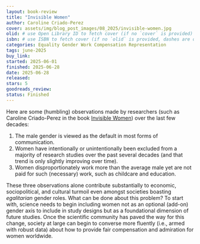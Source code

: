 ```yaml
---
layout: book-review
title: "Invisible Women"
author: Caroline Criado-Perez
cover: assets/img/blog_post_images/08_2025/invisible-women.jpg
olid: # use Open Library ID to fetch cover (if no `cover` is provided)
isbn: # use ISBN to fetch cover (if no `olid` is provided, dashes are optional)
categories: Equality Gender Work Compensation Representation
tags: june-2025
buy_link:
started: 2025-06-01
finished: 2025-06-28
date: 2025-06-28
released: 
stars: 5
goodreads_review: 
status: Finished
---
```


Here are some (humbling) observations made by researchers (such as Caroline Criado-Perez in the book [Invisible Women](https://carolinecriadoperez.com/book/invisible-women/)) over the last few decades:

1. The male gender is viewed as the default in most forms of communication.
2. Women have intentionally or unintentionally been excluded from a majority of research studies over the past several decades (and that trend is only slightly improving over time).
3. Women disproportionately work more than the average male yet are not paid for such (necessary) work, such as childcare and education.

These three observations alone contribute substantially to economic, sociopolitical, and cultural turmoil even amongst societies boasting *egalitarian* gender roles. What can be done about this problem? To start with, science needs to begin including women not as an optional (add-on) gender axis to include in study designs but as a foundational dimension of future studies. Once the scientific community has paved the way for this change, society at large can begin to converse more fluently (i.e., armed with robust data) about how to provide fair compensation and admiration for women worldwide.

